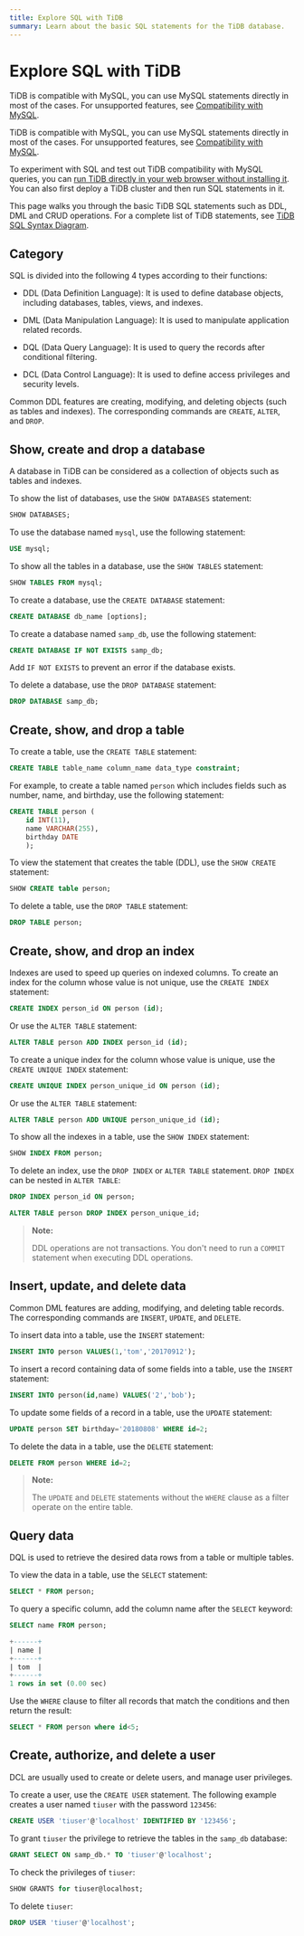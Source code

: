 ```yaml
---
title: Explore SQL with TiDB
summary: Learn about the basic SQL statements for the TiDB database.
---
```


# Explore SQL with TiDB

<CustomContent platform="tidb">

TiDB is compatible with MySQL, you can use MySQL statements directly in most of the cases. For unsupported features, see [Compatibility with MySQL](/mysql-compatibility.md#unsupported-features).

</CustomContent>

<CustomContent platform="tidb-cloud">

TiDB is compatible with MySQL, you can use MySQL statements directly in most of the cases. For unsupported features, see [Compatibility with MySQL](https://docs.pingcap.com/tidb/stable/mysql-compatibility#unsupported-features).

</CustomContent>

<CustomContent platform="tidb">

To experiment with SQL and test out TiDB compatibility with MySQL queries, you can [run TiDB directly in your web browser without installing it](https://tour.tidb.io/). You can also first deploy a TiDB cluster and then run SQL statements in it.

</CustomContent>

This page walks you through the basic TiDB SQL statements such as DDL, DML and CRUD operations. For a complete list of TiDB statements, see [TiDB SQL Syntax Diagram](https://pingcap.github.io/sqlgram/).

## Category

SQL is divided into the following 4 types according to their functions:

- DDL (Data Definition Language): It is used to define database objects, including databases, tables, views, and indexes.

- DML (Data Manipulation Language): It is used to manipulate application related records.

- DQL (Data Query Language): It is used to query the records after conditional filtering.

- DCL (Data Control Language): It is used to define access privileges and security levels.

Common DDL features are creating, modifying, and deleting objects (such as tables and indexes). The corresponding commands are `CREATE`, `ALTER`, and `DROP`.

## Show, create and drop a database

A database in TiDB can be considered as a collection of objects such as tables and indexes.

To show the list of databases, use the `SHOW DATABASES` statement:


```sql
SHOW DATABASES;
```

To use the database named `mysql`, use the following statement:


```sql
USE mysql;
```

To show all the tables in a database, use the `SHOW TABLES` statement:


```sql
SHOW TABLES FROM mysql;
```

To create a database, use the `CREATE DATABASE` statement:


```sql
CREATE DATABASE db_name [options];
```

To create a database named `samp_db`, use the following statement:


```sql
CREATE DATABASE IF NOT EXISTS samp_db;
```

Add `IF NOT EXISTS` to prevent an error if the database exists.

To delete a database, use the `DROP DATABASE` statement:


```sql
DROP DATABASE samp_db;
```

## Create, show, and drop a table

To create a table, use the `CREATE TABLE` statement:


```sql
CREATE TABLE table_name column_name data_type constraint;
```

For example, to create a table named `person` which includes fields such as number, name, and birthday, use the following statement:


```sql
CREATE TABLE person (
    id INT(11),
    name VARCHAR(255),
    birthday DATE
    );
```

To view the statement that creates the table (DDL), use the `SHOW CREATE` statement:


```sql
SHOW CREATE table person;
```

To delete a table, use the `DROP TABLE` statement:


```sql
DROP TABLE person;
```

## Create, show, and drop an index

Indexes are used to speed up queries on indexed columns. To create an index for the column whose value is not unique, use the `CREATE INDEX` statement:


```sql
CREATE INDEX person_id ON person (id);
```

Or use the `ALTER TABLE` statement:


```sql
ALTER TABLE person ADD INDEX person_id (id);
```

To create a unique index for the column whose value is unique, use the `CREATE UNIQUE INDEX` statement:


```sql
CREATE UNIQUE INDEX person_unique_id ON person (id);
```

Or use the `ALTER TABLE` statement:


```sql
ALTER TABLE person ADD UNIQUE person_unique_id (id);
```

To show all the indexes in a table, use the `SHOW INDEX` statement:


```sql
SHOW INDEX FROM person;
```

To delete an index, use the `DROP INDEX` or `ALTER TABLE` statement. `DROP INDEX` can be nested in `ALTER TABLE`:


```sql
DROP INDEX person_id ON person;
```


```sql
ALTER TABLE person DROP INDEX person_unique_id;
```

> **Note:**
> 
> DDL operations are not transactions. You don't need to run a `COMMIT` statement when executing DDL operations.

## Insert, update, and delete data

Common DML features are adding, modifying, and deleting table records. The corresponding commands are `INSERT`, `UPDATE`, and `DELETE`.

To insert data into a table, use the `INSERT` statement:


```sql
INSERT INTO person VALUES(1,'tom','20170912');
```

To insert a record containing data of some fields into a table, use the `INSERT` statement:


```sql
INSERT INTO person(id,name) VALUES('2','bob');
```

To update some fields of a record in a table, use the `UPDATE` statement:


```sql
UPDATE person SET birthday='20180808' WHERE id=2;
```

To delete the data in a table, use the `DELETE` statement:


```sql
DELETE FROM person WHERE id=2;
```

> **Note:**
> 
> The `UPDATE` and `DELETE` statements without the `WHERE` clause as a filter operate on the entire table.

## Query data

DQL is used to retrieve the desired data rows from a table or multiple tables.

To view the data in a table, use the `SELECT` statement:


```sql
SELECT * FROM person;
```

To query a specific column, add the column name after the `SELECT` keyword:


```sql
SELECT name FROM person;
```

```sql
+------+
| name |
+------+
| tom  |
+------+
1 rows in set (0.00 sec)
```

Use the `WHERE` clause to filter all records that match the conditions and then return the result:


```sql
SELECT * FROM person where id<5;
```

## Create, authorize, and delete a user

DCL are usually used to create or delete users, and manage user privileges.

To create a user, use the `CREATE USER` statement. The following example creates a user named `tiuser` with the password `123456`:


```sql
CREATE USER 'tiuser'@'localhost' IDENTIFIED BY '123456';
```

To grant `tiuser` the privilege to retrieve the tables in the `samp_db` database:


```sql
GRANT SELECT ON samp_db.* TO 'tiuser'@'localhost';
```

To check the privileges of `tiuser`:


```sql
SHOW GRANTS for tiuser@localhost;
```

To delete `tiuser`:


```sql
DROP USER 'tiuser'@'localhost';
```
